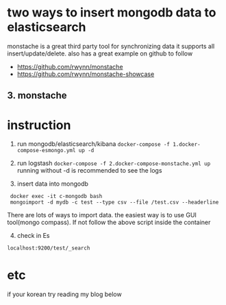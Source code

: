 # two ways to insert mongodb data to elasticsearch
monstache is a great third party tool for synchronizing data
it supports all insert/update/delete. also has a great example on github to follow
- https://github.com/rwynn/monstache
- https://github.com/rwynn/monstache-showcase

## 3. monstache

# instruction

1. run mongodb/elasticsearch/kibana
```docker-compose -f 1.docker-compose-esmongo.yml up -d ```

2. run logstash
``` docker-compose -f 2.docker-compose-monstache.yml up ```
running without -d is recommended to see the logs

3. insert data into mongodb
```
 docker exec -it c-mongodb bash
 mongoimport -d mydb -c test --type csv --file /test.csv --headerline
```
There are lots of ways to import data. the easiest way is to use GUI tool(mongo compass).
If not follow the above script inside the container

4. check in Es

``` localhost:9200/test/_search ```

# etc
if your korean try reading my blog below
